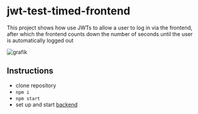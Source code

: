 # jwt-test-timed-frontend

This project shows how use JWTs to allow a user to log in via the frontend, after which the frontend counts down the number of seconds until the user is automatically logged out

![grafik](https://user-images.githubusercontent.com/446574/144768066-ede38966-c124-49e3-9f54-6012815509fb.png)

## Instructions

- clone repository
- `npm i`
- `npm start`
- set up and start [backend](https://github.com/edwardtanguay/jwt-test-timed-backend)
